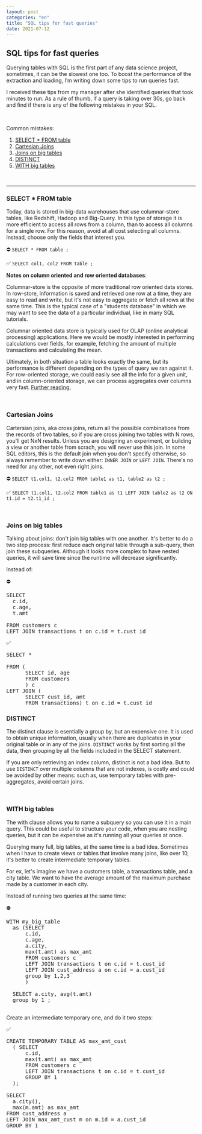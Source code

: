 ```yaml
---
layout: post
categories: "en"
title: "SQL tips for fast queries"
date: 2021-07-12
---
```



## SQL tips for fast queries

Querying tables with SQL is the first part of any data science project, sometimes, it can be the slowest one too. To boost the performance of the extraction and loading, I’m writing down some tips to run queries fast.

I received these tips from my manager after she identified queries that took minutes to run. As a rule of thumb, if a query is taking over 30s, go back and find if there is any of the following mistakes in your SQL.

<br />

Common mistakes:
1. [SELECT * FROM table](#t1)
2. [Cartesian Joins](#t2)
3. [Joins on big tables](#t3)
4. [DISTINCT](#t4)
5. [WITH big tables](#t5)


<br />

---
### SELECT * FROM table <a name="t1"></a>

Today, data is stored in  big-data warehouses that use columnar-store tables, like Redshift, Hadoop and Big-Query. In this type of storage it is more efficient to access all rows from a column, than to access all columns for a single row. For this reason, avoid at all cost selecting all columns. Instead, choose only the fields that interest you.

⛔️ `SELECT * FROM table ;`

✅ `SELECT col1, col2 FROM table ;`



**Notes on column oriented and row oriented databases**:

Columnar-store is the opposite of more traditional row oriented data stores. In row-store, information is saved and retrieved one row at a time, they are easy to read and write, but it's not easy to aggregate or fetch all rows at the same time. This is the typical case of a "students database" in which we may want to see the data of a particular individual, like in many SQL tutorials.

Columnar oriented data store is typically used for OLAP (online analytical processing) applications. Here we would be mostly interested in performing calculations over fields, for example, fetching the amount of multiple transactions and calculating the mean.

Ultimately, in both situation a table looks exactly the same, but its performance is different depending on the types of query we ran against it. For row-oriented storage, we could easily see all the info for a given unit, and in column-oriented storage, we can process aggregates over columns very fast. [Further reading.](https://medium.com/bluecore-engineering/deciding-between-row-and-columnar-stores-why-we-chose-both-3a675dab4087#:~:text=In%20row%20oriented%20databases%2C%20these,data%20is%20read%20at%20once.)

<br />

### Cartesian Joins <a name="t2"></a>
Cartersian joins, aka cross joins, return all the possible combinations from the records of two tables, so if you are cross joining two tables with N rows, you'll get NxN results. Unless you are designing an experiment, or building a view or another table from scrach, you will never use this join. In some SQL editors, this is the default join when you don't specify otherwise, so always remember to write down either: `INNER JOIN` or `LEFT JOIN`. There's no need for any other, not even right joins.

⛔️ `SELECT t1.col1, t2.col2 FROM table1 as t1, table2 as t2 ;`

✅ `SELECT t1.col1, t2.col2 FROM table1 as t1 LEFT JOIN table2 as t2 ON t1.id = t2.t1_id ;`

<br />

### Joins on big tables <a name="t3"></a>

Talking about joins: don't join big tables with one another. It's better to do a two step process: first reduce each original table through a sub-query, then join these subqueries. Although it looks more complex to have nested queries, it will save time since the runtime will decrease significantly.


Instead of:

⛔️   
<pre>SELECT
  c.id,
  c.age,
  t.amt

FROM customers c                          
LEFT JOIN transactions t on c.id = t.cust_id
</pre>


✅
<pre>SELECT *    

FROM (
      SELECT id, age
      FROM customers
      ) c        
LEFT JOIN (
      SELECT cust_id, amt
      FROM transactions) t on c.id = t.cust_id
</pre>

### DISTINCT<a name="t4"></a>

The distinct clause is esentially a group by, but an expensive one. It is used to obtain unique information, usually when there are duplicates in your original table or in any of the joins. `DISTINCT` works by first sorting all the data, then grouping by all the fields included in the SELECT statement.

If you are only retrieving an index column, distinct is not a bad idea. But to use `DISTINCT` over multiple columns that are not indexes, is costly and could be avoided by other means: such as, use temporary tables with pre-aggregates, avoid certain joins.   


<br />

### WITH big tables<a name="t5"></a>

The with clause allows you to name a subquery so you can use it in a main query. This could be useful to structure your code, when you are nesting queries, but it can be expensive as it's running all your queries at once.  

Querying many full, big tables, at the same time is a bad idea. Sometimes when I have to create views or tables that involve many joins, like over 10, it's better to create intermediate temporary tables.

For ex, let's imagine we have a customers table, a transactions table, and a city table. We want to have the average amount of the maximum purchase made by a customer in each city.


Instead of running two queries at the same time:

⛔️   
<pre>
WITH my_big_table
  as (SELECT
      c.id,
      c.age,
      a.city,  
      max(t.amt) as max_amt      
      FROM customers c                          
      LEFT JOIN transactions t on c.id = t.cust_id
      LEFT JOIN cust_address a on c.id = a.cust_id
      group by 1,2,3
      )  

  SELECT a.city, avg(t.amt)
  group by 1 ;

</pre>

Create an intermediate temporary one, and do it two steps:


✅
<pre>
CREATE TEMPORARY TABLE AS max_amt_cust
  ( SELECT
      c.id,
      max(t.amt) as max_amt      
      FROM customers c                          
      LEFT JOIN transactions t on c.id = t.cust_id
      GROUP BY 1
  );

SELECT
  a.city(),
  max(m.amt) as max_amt      
FROM cust_address a
LEFT JOIN max_amt_cust m on m.id = a.cust_id
GROUP BY 1

</pre>
